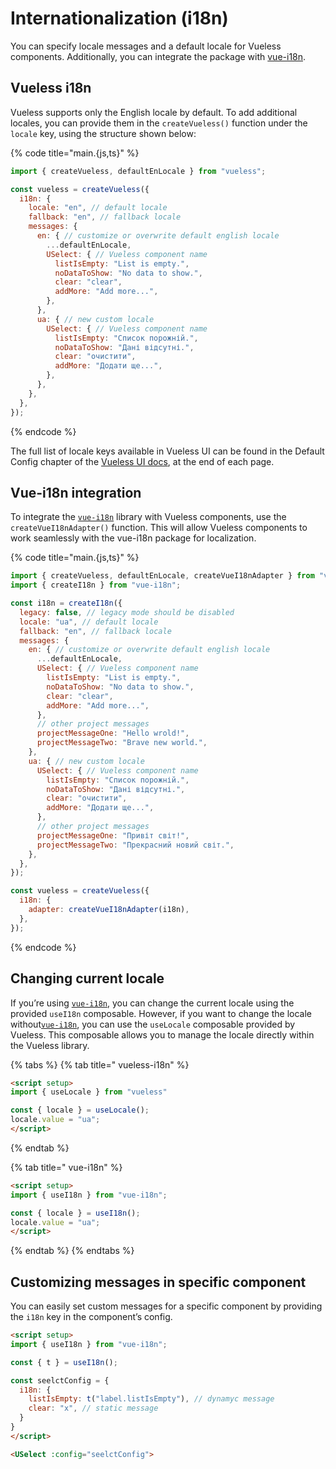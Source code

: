 # Internationalization (i18n)

You can specify locale messages and a default locale for Vueless components. Additionally, you can integrate the package with [vue-i18n](https://vue-i18n.intlify.dev/).

## Vueless i18n

Vueless supports only the English locale by default. To add additional locales, you can provide them in the `createVueless()` function under the `locale` key, using the structure shown below:

{% code title="main.{js,ts}" %}
```javascript
import { createVueless, defaultEnLocale } from "vueless";

const vueless = createVueless({
  i18n: {
    locale: "en", // default locale
    fallback: "en", // fallback locale
    messages: {
      en: { // customize or overwrite default english locale
        ...defaultEnLocale,
        USelect: { // Vueless component name
          listIsEmpty: "List is empty.",
          noDataToShow: "No data to show.",
          clear: "clear",
          addMore: "Add more...",
        },
      },
      ua: { // new custom locale
        USelect: { // Vueless component name
          listIsEmpty: "Список порожній.",
          noDataToShow: "Дані відсутні.",
          clear: "очистити",
          addMore: "Додати ще...",
        },
      },
    },
  },
});
```
{% endcode %}

The full list of locale keys available in Vueless UI can be found in the Default Config chapter of the  [Vueless UI docs](https://ui.vueless.com/), at the end of each page.

## Vue-i18n integration

To integrate the [`vue-i18n`](https://vue-i18n.intlify.dev/) library with Vueless components, use the `createVueI18nAdapter()` function. This will allow Vueless components to work seamlessly with the vue-i18n package for localization.

{% code title="main.{js,ts}" %}
```javascript
import { createVueless, defaultEnLocale, createVueI18nAdapter } from "vueless";
import { createI18n } from "vue-i18n";

const i18n = createI18n({
  legacy: false, // legacy mode should be disabled
  locale: "ua", // default locale
  fallback: "en", // fallback locale
  messages: {
    en: { // customize or overwrite default english locale
      ...defaultEnLocale,
      USelect: { // Vueless component name
        listIsEmpty: "List is empty.",
        noDataToShow: "No data to show.",
        clear: "clear",
        addMore: "Add more...",
      },
      // other project messages
      projectMessageOne: "Hello wrold!",
      projectMessageTwo: "Brave new world.",
    },
    ua: { // new custom locale
      USelect: { // Vueless component name
        listIsEmpty: "Список порожній.",
        noDataToShow: "Дані відсутні.",
        clear: "очистити",
        addMore: "Додати ще...",
      },
      // other project messages
      projectMessageOne: "Привіт світ!",
      projectMessageTwo: "Прекрасний новий світ.",
    },
  },
});

const vueless = createVueless({
  i18n: {
    adapter: createVueI18nAdapter(i18n),
  },
});
```
{% endcode %}

## Changing current locale

If you’re using [`vue-i18n`](https://vue-i18n.intlify.dev/), you can change the current locale using the provided `useI18n` composable. However, if you want to change the locale without[`vue-i18n`](https://vue-i18n.intlify.dev/), you can use the `useLocale` composable provided by Vueless. This composable allows you to manage the locale directly within the Vueless library.

{% tabs %}
{% tab title=" vueless-i18n" %}
```html
<script setup>
import { useLocale } from "vueless"

const { locale } = useLocale();
locale.value = "ua";
</script>
```
{% endtab %}

{% tab title=" vue-i18n" %}
```html
<script setup>
import { useI18n } from "vue-i18n";

const { locale } = useI18n();
locale.value = "ua";
</script>
```
{% endtab %}
{% endtabs %}

## Customizing messages in specific component

You can easily set custom messages for a specific component by providing the `i18n` key in the component’s config.

```html
<script setup>
import { useI18n } from "vue-i18n";

const { t } = useI18n();

const seelctConfig = {
  i18n: {
    listIsEmpty: t("label.listIsEmpty"), // dynamyc message
    clear: "x", // static message
  }
}
</script>

<USelect :config="seelctConfig">
```
